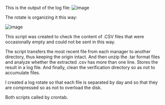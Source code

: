 This is the output of the log file:
![image](https://github.com/alberto-d1as/empty_content/assets/82539821/d9cceeea-d95b-4ea9-b596-c63c9e1288e0)

The rotate is organizing it this way:


![image](https://github.com/alberto-d1as/empty_content/assets/82539821/181183d9-2456-4508-94fa-9da595158b04)

This script was created to check the content of .CSV files that were occasionally empty and could not be sent in this way.

The script transfers the most recent file from each manager to another directory, thus keeping the origin intact. And then unzip the .tar format files and analyze whether the extracted .csv has more than one line. Stores the result in a log file. And finally, clean the verification directory so as not to accumulate files.

I created a log rotate so that each file is separated by day and so that they are compressed so as not to overload the disk.

Both scripts called by crontab.
